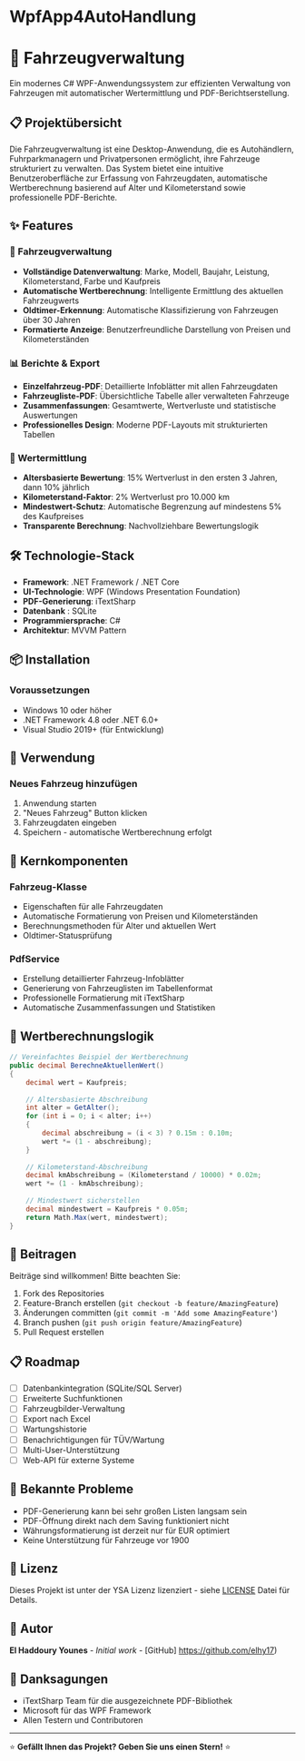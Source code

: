 # WpfApp4AutoHandlung
# 🚗 Fahrzeugverwaltung

Ein modernes C# WPF-Anwendungssystem zur effizienten Verwaltung von Fahrzeugen mit automatischer Wertermittlung und PDF-Berichtserstellung.

## 📋 Projektübersicht

Die Fahrzeugverwaltung ist eine Desktop-Anwendung, die es Autohändlern, Fuhrparkmanagern und Privatpersonen ermöglicht, ihre Fahrzeuge strukturiert zu verwalten. Das System bietet eine intuitive Benutzeroberfläche zur Erfassung von Fahrzeugdaten, automatische Wertberechnung basierend auf Alter und Kilometerstand sowie professionelle PDF-Berichte.

## ✨ Features

### 🔧 Fahrzeugverwaltung
- **Vollständige Datenverwaltung**: Marke, Modell, Baujahr, Leistung, Kilometerstand, Farbe und Kaufpreis
- **Automatische Wertberechnung**: Intelligente Ermittlung des aktuellen Fahrzeugwerts
- **Oldtimer-Erkennung**: Automatische Klassifizierung von Fahrzeugen über 30 Jahren
- **Formatierte Anzeige**: Benutzerfreundliche Darstellung von Preisen und Kilometerständen

### 📊 Berichte & Export
- **Einzelfahrzeug-PDF**: Detaillierte Infoblätter mit allen Fahrzeugdaten
- **Fahrzeugliste-PDF**: Übersichtliche Tabelle aller verwalteten Fahrzeuge
- **Zusammenfassungen**: Gesamtwerte, Wertverluste und statistische Auswertungen
- **Professionelles Design**: Moderne PDF-Layouts mit strukturierten Tabellen

### 🧮 Wertermittlung
- **Altersbasierte Bewertung**: 15% Wertverlust in den ersten 3 Jahren, dann 10% jährlich
- **Kilometerstand-Faktor**: 2% Wertverlust pro 10.000 km
- **Mindestwert-Schutz**: Automatische Begrenzung auf mindestens 5% des Kaufpreises
- **Transparente Berechnung**: Nachvollziehbare Bewertungslogik

## 🛠️ Technologie-Stack

- **Framework**: .NET Framework / .NET Core
- **UI-Technologie**: WPF (Windows Presentation Foundation)
- **PDF-Generierung**: iTextSharp
- **Datenbank** : SQLite
- **Programmiersprache**: C#
- **Architektur**: MVVM Pattern

## 📦 Installation

### Voraussetzungen
- Windows 10 oder höher
- .NET Framework 4.8 oder .NET 6.0+
- Visual Studio 2019+ (für Entwicklung)

## 🚀 Verwendung

### Neues Fahrzeug hinzufügen
1. Anwendung starten
2. "Neues Fahrzeug" Button klicken
3. Fahrzeugdaten eingeben
4. Speichern - automatische Wertberechnung erfolgt

## 🎯 Kernkomponenten

### Fahrzeug-Klasse
- Eigenschaften für alle Fahrzeugdaten
- Automatische Formatierung von Preisen und Kilometerständen
- Berechnungsmethoden für Alter und aktuellen Wert
- Oldtimer-Statusprüfung

### PdfService
- Erstellung detaillierter Fahrzeug-Infoblätter
- Generierung von Fahrzeuglisten im Tabellenformat
- Professionelle Formatierung mit iTextSharp
- Automatische Zusammenfassungen und Statistiken

## 🔄 Wertberechnungslogik

```csharp
// Vereinfachtes Beispiel der Wertberechnung
public decimal BerechneAktuellenWert()
{
    decimal wert = Kaufpreis;
    
    // Altersbasierte Abschreibung
    int alter = GetAlter();
    for (int i = 0; i < alter; i++)
    {
        decimal abschreibung = (i < 3) ? 0.15m : 0.10m;
        wert *= (1 - abschreibung);
    }
    
    // Kilometerstand-Abschreibung
    decimal kmAbschreibung = (Kilometerstand / 10000) * 0.02m;
    wert *= (1 - kmAbschreibung);
    
    // Mindestwert sicherstellen
    decimal mindestwert = Kaufpreis * 0.05m;
    return Math.Max(wert, mindestwert);
}
```

## 🤝 Beitragen

Beiträge sind willkommen! Bitte beachten Sie:

1. Fork des Repositories
2. Feature-Branch erstellen (`git checkout -b feature/AmazingFeature`)
3. Änderungen committen (`git commit -m 'Add some AmazingFeature'`)
4. Branch pushen (`git push origin feature/AmazingFeature`)
5. Pull Request erstellen

## 📋 Roadmap

- [ ] Datenbankintegration (SQLite/SQL Server)
- [ ] Erweiterte Suchfunktionen
- [ ] Fahrzeugbilder-Verwaltung
- [ ] Export nach Excel
- [ ] Wartungshistorie
- [ ] Benachrichtigungen für TÜV/Wartung
- [ ] Multi-User-Unterstützung
- [ ] Web-API für externe Systeme

## 🐛 Bekannte Probleme

- PDF-Generierung kann bei sehr großen Listen langsam sein
- PDF-Öffnung direkt nach dem Saving funktioniert nicht
- Währungsformatierung ist derzeit nur für EUR optimiert
- Keine Unterstützung für Fahrzeuge vor 1900

## 📜 Lizenz

Dieses Projekt ist unter der YSA Lizenz lizenziert - siehe [LICENSE](LICENSE) Datei für Details.

## 👥 Autor

**El Haddoury Younes** - *Initial work* - [GitHub] https://github.com/elhy17)

## 🙏 Danksagungen

- iTextSharp Team für die ausgezeichnete PDF-Bibliothek
- Microsoft für das WPF Framework
- Allen Testern und Contributoren

---

⭐ **Gefällt Ihnen das Projekt? Geben Sie uns einen Stern!** ⭐

